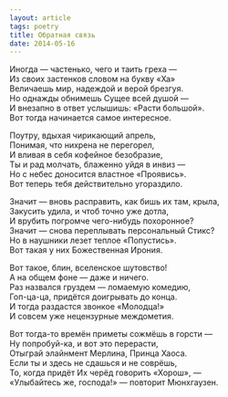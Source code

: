 ```yaml
---
layout: article
tags: poetry
title: Обратная связь
date: 2014-05-16
---
```


Иногда — частенько, чего и таить греха —<br>
Из своих застенков словом на букву «Ха»<br>
Величаешь мир, надеждой и верой брезгуя.<br>
Но однажды обнимешь Сущее всей душой —<br>
И внезапно в ответ услышишь: «Расти большой».<br>
Вот тогда начинается самое интересное.<br>

Поутру, вдыхая чирикающий апрель,<br>
Понимая, что нихрена не перегорел,<br>
И вливая в себя кофейное безобразие,<br>
Ты и рад молчать, блаженно уйдя в инвиз —<br>
Но с небес доносится властное «Проявись».<br>
Вот теперь тебя действительно угораздило.<br>

Значит — вновь расправить, как бишь их там, крыла,<br>
Закусить удила, и чтоб точно уже дотла,<br>
И врубить погромче чего-нибудь похоронное?<br>
Значит — снова переплывать персональный Стикс?<br>
Но в наушники лезет теплое «Попустись».<br>
Вот такая у них Божественная Ирония.<br>

Вот такое, блин, вселенское шутовство!<br>
А на общем фоне — даже и ничего.<br>
Раз назвался груздем — ломаемую комедию,<br>
Гоп-ца-ца, придётся доигрывать до конца.<br>
И тогда раздастся звонкое «Молодца!»<br>
И совсем уже нецензурные междометия.<br>

Вот тогда-то времён приметы сожмёшь в горсти —<br>
Ну попробуй-ка, и вот это перерасти,<br>
Отыграй элайнмент Мерлина, Принца Хаоса.<br>
Если ты и здесь не сдашься и не соврёшь,<br>
То, когда придёт Их черёд говорить «Хорош», —<br>
«Улыбайтесь же, господа!» — повторит Мюнхгаузен.
